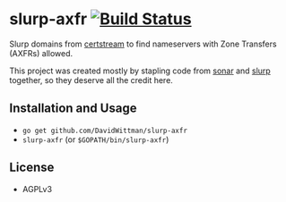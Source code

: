 # slurp-axfr [![Build Status](https://travis-ci.org/DavidWittman/slurp-axfr.svg?branch=master)](https://travis-ci.org/DavidWittman/slurp-axfr)
Slurp domains from [certstream](https://certstream.calidog.io) to find nameservers with Zone Transfers (AXFRs) allowed.

This project was created mostly by stapling code from [sonar](https://github.com/jrozner/sonar) and [slurp](https://github.com/bbb31/slurp) together, so they deserve all the credit here.

## Installation and Usage
 - `go get github.com/DavidWittman/slurp-axfr`
 - `slurp-axfr` (or `$GOPATH/bin/slurp-axfr`)

## License
 - AGPLv3
